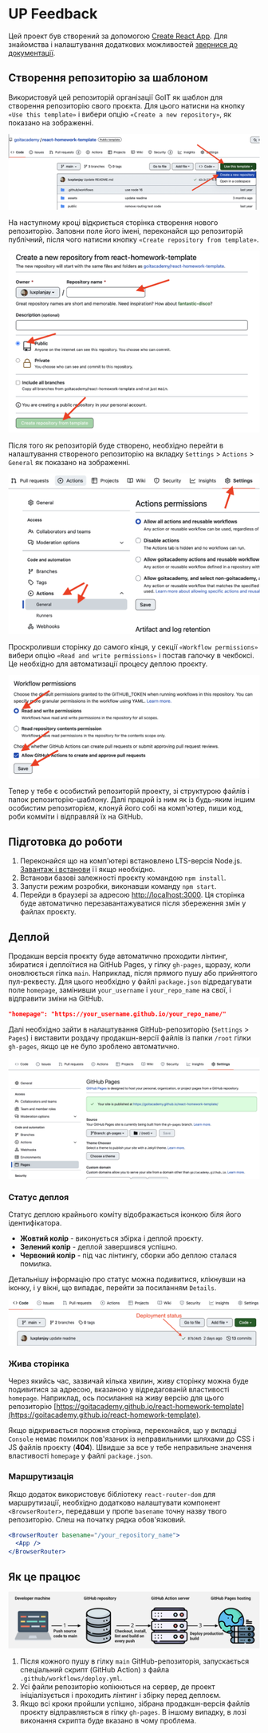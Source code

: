 # UP Feedback

Цей проект був створений за допомогою
[Create React App](https://github.com/facebook/create-react-app). Для знайомства
і налаштування додаткових можливостей
[звернися до документації](https://facebook.github.io/create-react-app/docs/getting-started).

## Створення репозиторію за шаблоном

Використовуй цей репозиторій організації GoIT як шаблон для створення репозиторію
свого проєкта. Для цього натисни на кнопку `«Use this template»` і вибери опцію
`«Create a new repository»`, як показано на зображенні.

![Creating repo from a template step 1](./assets/template-step-1.png)

На наступному кроці відкриється сторінка створення нового репозиторію. Заповни поле
його імені, переконайся що репозиторій публічний, після чого натисни кнопку
`«Create repository from template»`.

![Creating repo from a template step 2](./assets/template-step-2.png)

Після того як репозиторій буде створено, необхідно перейти в налаштування
створеного репозиторію на вкладку `Settings` > `Actions` > `General` як
показано на зображенні.

![Settings GitHub Actions permissions step 1](./assets/gh-actions-perm-1.png)

Проскроливши сторінку до самого кінця, у секції `«Workflow permissions»` вибери
опцію `«Read and write permissions»` і постав галочку в чекбоксі. Це
необхідно для автоматизації процесу деплою проєкту.

![Settings GitHub Actions permissions step 2](./assets/gh-actions-perm-2.png)

Тепер у тебе є особистий репозиторій проекту, зі структурою файлів і папок
репозиторію-шаблону. Далі працюй із ним як із будь-яким іншим особистим репозиторієм,
клонуй його собі на комп'ютер, пиши код, роби комміти і відправляй їх на
GitHub.

## Підготовка до роботи

1. Переконайся що на комп'ютері встановлено LTS-версія Node.js.
   [Завантаж і встанови](https://nodejs.org/en/) її якщо необхідно.
2. Встанови базові залежності проєкту командою `npm install`.
3. Запусти режим розробки, виконавши команду `npm start`.
4. Перейди в браузері за адресою [http://localhost:3000](http://localhost:3000).
   Ця сторінка буде автоматично перезавантажуватися після збереження змін у файлах проєкту.

## Деплой

Продакшн версія проєкту буде автоматично проходити лінтинг, збиратися і
деплоїтися на GitHub Pages, у гілку `gh-pages`, щоразу, коли оновлюється
гілка `main`. Наприклад, після прямого пушу або прийнятого пул-реквесту. Для цього
необхідно у файлі `package.json` відредагувати поле `homepage`, замінивши
`your_username` і `your_repo_name` на свої, і відправити зміни на GitHub.

```json
"homepage": "https://your_username.github.io/your_repo_name/"
```

Далі необхідно зайти в налаштування GitHub-репозиторію (`Settings` > `Pages`) і
виставити роздачу продакшн-версії файлів із папки `/root` гілки `gh-pages`, якщо
це не було зроблено автоматично.

![GitHub Pages settings](./assets/repo-settings.png)

### Статус деплоя

Статус деплою крайнього коміту відображається іконкою біля його ідентифікатора.

- **Жовтий колір** - виконується збірка і деплой проєкту.
- **Зелений колір** - деплой завершився успішно.
- **Червоний колір** - під час лінтингу, сборки або деплою сталася помилка.

Детальнішу інформацію про статус можна подивитися, клікнувши на іконку, і
у вікні, що випадає, перейти за посиланням `Details`.

![Deployment status](./assets/deploy-status.png)

### Жива сторінка

Через якийсь час, зазвичай кілька хвилин, живу сторінку можна буде подивитися
за адресою, вказаною у відредагованій властивості `homepage`. Наприклад, ось
посилання на живу версію для цього репозиторію
[https://goitacademy.github.io/react-homework-template](https://goitacademy.github.io/react-homework-template).

Якщо відкривається порожня сторінка, переконайся, що у вкладці `Console` немає помилок
пов'язаних із неправильними шляхами до CSS і JS файлів проєкту (**404**). Швидше 
за все у тебе неправильне значення властивості `homepage` у файлі `package.json`.

### Маршрутизація

Якщо додаток використовує бібліотеку `react-router-dom` для маршрутизації,
необхідно додатково налаштувати компонент `<BrowserRouter>`, передавши у пропе
`basename` точну назву твого репозиторію. Слеш на початку рядка обов'язковий.

```jsx
<BrowserRouter basename="/your_repository_name">
  <App />
</BrowserRouter>
```

## Як це працює

![How it works](./assets/how-it-works.png)

1. Після кожного пушу в гілку `main` GitHub-репозиторія, запускається спеціальний
   скрипт (GitHub Action) з файла `.github/workflows/deploy.yml`.
2. Усі файли репозиторію копіюються на сервер, де проект ініціалізується і
   проходить лінтинг і збірку перед деплоєм.
3. Якщо всі кроки пройшли успішно, зібрана продакшн-версія файлів проєкту
   відправляється в гілку `gh-pages`. В іншому випадку, в лозі виконання
   скрипта буде вказано в чому проблема.